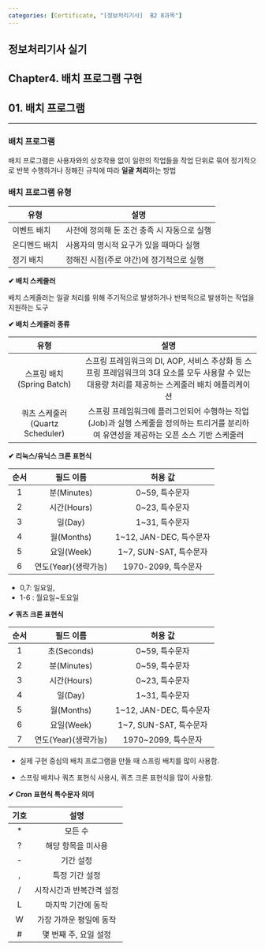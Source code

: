 ```yaml
---
categories: [Certificate, "[정보처리기사]  B2 8과목"]
---
```

## 정보처리기사 실기

## Chapter4. 배치 프로그램 구현

## 01. 배치 프로그램

<hr>

### 배치 프로그램

배치 프로그램은 사용자와의 상호작용 없이 일련의 작업들을 작업 단위로 묶어 정기적으로 반복 수행하거나 정해진 규칙에 따라 **일괄 처리**하는 방법

### 배치 프로그램 유형

|유형|설명|
|--|--|
|이벤트 배치|사전에 정의해 둔 조건 충족 시 자동으로 실행|
|온디멘드 배치|사용자의 명시적 요구가 있을 때마다 실행|
|정기 배치|정해진 시점(주로 야간)에 정기적으로 실행|

**✔ 배치 스케줄러**

배치 스케줄러는 일괄 처리를 위해 주기적으로 발생하거나 반복적으로 발생하는 작업을 지원하는 도구

**✔ 배치 스케줄러 종류**

|유형|설명|
|:--:|:--:|
|스프링 배치(Spring Batch)|스프링 프레임워크의 DI, AOP, 서비스 추상화 등 스프링 프레임워크의 3대 요소를 모두 사용할 수 있는 대용량 처리를 제공하는 스케줄러 배치 애플리케이션|
|쿼츠 스케줄러(Quartz Scheduler)|스프링 프레임워크에 플러그인되어 수행하는 작업(Job)과 실행 스케줄을 정의하는 트리거를 분리하여 유연성을 제공하는 오픈 소스 기반 스케줄러|

**✔ 리눅스/유닉스 크론 표현식**

|순서|필드 이름|허용 값|
|:--:|:--:|:--:|
|1|분(Minutes)|0~59, 특수문자|
|2|시간(Hours)|0~23, 특수문자|
|3|일(Day)|1~31, 특수문자|
|4|월(Months)|1~12, JAN-DEC, 특수문자|
|5|요일(Week)|1~7, SUN-SAT, 특수문자|
|6|연도(Year)(생략가능)|1970-2099, 특수문자|

- 0,7: 일요일, 
- 1-6 : 월요일~토요일

**✔ 쿼츠 크론 표현식**

|순서|필드 이름|허용 값|
|:--:|:--:|:--:|
|1|초(Seconds)|0~59, 특수문자|
|2|분(Minutes)|0~59, 특수문자|
|3|시간(Hours)|0~23, 특수문자|
|4|일(Day)|1~31, 특수문자|
|5|월(Months)|1~12, JAN-DEC, 특수문자|
|6|요일(Week)|1~7, SUN-SAT, 특수문자|
|7|연도(Year)(생략가능)|1970~2099, 특수문자|

- 실제 구현 중심의 배치 프로그램을 만들 때 스프링 배치를 많이 사용함.

- 스프링 배치나 쿼츠 표현식 사용시, 쿼츠 크론 표현식을 많이 사용함.

**✔ Cron 표현식 특수문자 의미**

|기호|설명|
|:--:|:--:|
|*|모든 수|
|?|해당 항목을 미사용|
|-|기간 설정|
|,|특정 기간 설정|
|/|시작시간과 반복간격 설정|
|L|마지막 기간에 동작|
|W|가장 가까운 평일에 동작|
|#|몇 번째 주, 요일 설정|

